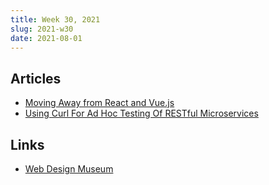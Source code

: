 ```yaml
---
title: Week 30, 2021
slug: 2021-w30
date: 2021-08-01
---
```


## Articles

- [Moving Away from React and Vue.js](https://javascript.plainenglish.io/frontend-clean-architecture-ca2592bd9d58)
- [Using Curl For Ad Hoc Testing Of RESTful Microservices](https://goinbigdata.com/using-curl-for-ad-hoc-testing-of-restful-microservices/)

## Links

- [Web Design Museum](https://www.webdesignmuseum.org)
